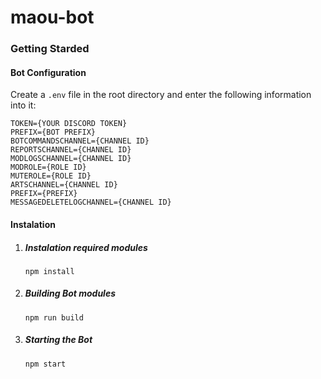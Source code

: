 # maou-bot

### Getting Starded

#### Bot Configuration
Create a `.env` file in the root directory and enter the following information into it:
```
TOKEN={YOUR DISCORD TOKEN}
PREFIX={BOT PREFIX}
BOTCOMMANDSCHANNEL={CHANNEL ID}
REPORTSCHANNEL={CHANNEL ID}
MODLOGSCHANNEL={CHANNEL ID}
MODROLE={ROLE ID}
MUTEROLE={ROLE ID}
ARTSCHANNEL={CHANNEL ID}
PREFIX={PREFIX}
MESSAGEDELETELOGCHANNEL={CHANNEL ID}
```

#### Instalation
1. ##### Instalation required modules
    `npm install`
    
2. ##### Building Bot modules
    `npm run build`
    
3. ##### Starting the Bot
    `npm start`
